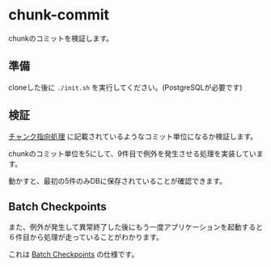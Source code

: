 # chunk-commit

chunkのコミットを検証します。

## 準備
cloneした後に `./init.sh` を実行してください。(PostgreSQLが必要です)

## 検証
[チャンク指向処理](https://github.com/bigro/jBatch-study/wiki/%E3%83%81%E3%83%A3%E3%83%B3%E3%82%AF%E6%8C%87%E5%90%91%E5%87%A6%E7%90%86) に記載されているようなコミット単位になるか検証します。

chunkのコミット単位を5にして、9件目で例外を発生させる処理を実装しています。

動かすと、最初の5件のみDBに保存されていることが確認できます。

## Batch Checkpoints
また、例外が発生して異常終了した後にもう一度アプリケーションを起動すると６件目から処理が走っていることがわかります。

これは [Batch Checkpoints](https://github.com/bigro/jBatch-study/wiki/Batch-Checkpoints) の仕様です。
